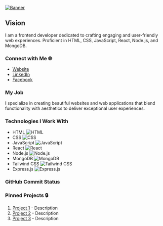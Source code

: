 [![Banner](https://tutulhaque.me/wp-content/uploads/2023/12/tutul-banner.png)](https://tutulhaque.me/)

## Vision
I am a frontend developer dedicated to crafting engaging and user-friendly web experiences. Proficient in HTML, CSS, JavaScript, React, Node.js, and MongoDB.

### Connect with Me 🌐
- [Website](https://tutulhaque.me/)
- [LinkedIn](https://www.linkedin.com/in/tutul-haque/)
- [Facebook](https://fb.com/https://www.facebook.com/sdtutulctg/)

### My Job
I specialize in creating beautiful websites and web applications that blend functionality with aesthetics to deliver exceptional user experiences.

### Technologies I Work With
- HTML ![HTML](https://img.shields.io/badge/-HTML-orange?style=flat&logo=html5)
- CSS ![CSS](https://img.shields.io/badge/-CSS-blue?style=flat&logo=css3)
- JavaScript ![JavaScript](https://img.shields.io/badge/-JavaScript-yellow?style=flat&logo=javascript)
- React ![React](https://img.shields.io/badge/-React-61DAFB?style=flat&logo=react)
- Node.js ![Node.js](https://img.shields.io/badge/-Node.js-339933?style=flat&logo=node.js)
- MongoDB ![MongoDB](https://img.shields.io/badge/-MongoDB-47A248?style=flat&logo=mongodb)
- Tailwind CSS ![Tailwind CSS](https://img.shields.io/badge/-Tailwind%20CSS-38B2AC?style=flat&logo=tailwind-css)
- Express.js ![Express.js](https://img.shields.io/badge/-Express.js-gray?style=flat)

### GitHub Commit Status
<!-- Add your GitHub commit status using any appropriate tool or text -->

### Pinned Projects 🔒
1. [Project 1](link_to_project_1) - Description
2. [Project 2](link_to_project_2) - Description
3. [Project 3](link_to_project_3) - Description
